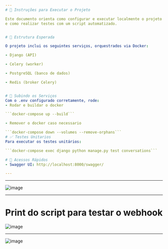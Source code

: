 ```yaml
---
# 🚀 Instruções para Executar o Projeto

Este documento orienta como configurar e executar localmente o projeto utilizando Docker 
e como realizar testes com um script automatizado.


# 🧩 Estrutura Esperada

O projeto inclui os seguintes serviços, orquestrados via Docker:

- Django (API)

- Celery (worker)

- PostgreSQL (banco de dados)

- Redis (broker Celery)


# 🐳 Subindo os Serviços
Com o .env configurado corretamente, rode:
- Rodar e buildar o docker

```docker-compose up --build```

- Remover o docker caso necessario

```docker-compose down --volumes --remove-orphans```
# ✅ Testes Unitarios
Para executar os testes unitários:

```docker-compose exec django python manage.py test conversations```

# 🧭 Acessos Rápidos
- Swagger UI: http://localhost:8000/swagger/

---
```



---
![image](https://github.com/user-attachments/assets/eb1095f8-7079-46be-af06-78bf72ec4c3e)


---

# Print do script para testar o webhook

![image](https://github.com/user-attachments/assets/e5324ce8-a701-434e-88c5-d28e301dd37c)

---

![image](https://github.com/user-attachments/assets/2b72519d-4a40-48b7-b283-591da6e128fc)


